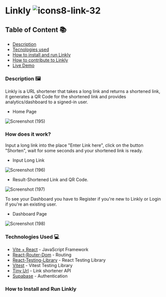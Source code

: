 # Linkly ![icons8-link-32](https://github.com/Thatgirl9/Linkly/assets/108234015/0b4bdb90-f9e3-43b3-8966-c8c54bd3a90e)

## Table of Content :books:
* [Description](#description)
* [Tecnologies used](#technologies)
* [How to install and run Linkly](#install)
* [How to contribute to Linkly](#contribute)
* [Live Demo](#live)


<a name="description"></a>
### Description 🖼

Linkly is a URL shortener that takes a long link and returns a shortened link, it generates a QR Code for the shortened link and provides analytics/dashboard to a signed-in user.  

* Home Page

![Screenshot (195)](https://github.com/Thatgirl9/Linkly/assets/108234015/34272c0e-e4bf-496d-8497-5c5c3c7d502a)

### How does it work? 

Input a long link into the place "Enter Link here", click on the button "Shorten", wait for some seconds and your shortened link is ready.

* Input Long Link

![Screenshot (196)](https://github.com/Thatgirl9/Linkly/assets/108234015/beab045c-4bcb-4163-8615-6e6052df7086)

* Result-Shortened Link and QR Code.

![Screenshot (197)](https://github.com/Thatgirl9/Linkly/assets/108234015/ed510ebf-9aef-4458-bd25-6ca72b605156)

To see your Dashboard you have to Register if you're new to Linkly or Login if you're an existing user.

* Dashboard Page

![Screenshot (198)](https://github.com/Thatgirl9/Linkly/assets/108234015/a9cd3571-1f15-4408-b4c8-e23015522d61)

<a name="technologies"></a>
### Technologies Used 💻

* [Vite + React](https://vitejs.dev/guide/) - JavaScript Framework
* [React-Router-Dom](https://reactrouter.com/en/main/start/tutorial) - Routing
* [React-Testing-Library](https://testing-library.com/docs/react-testing-library/intro/) - React Testing Library
* [Vitest](https://vitest.dev/) - Vitest Testing Library
* [Tiny Url](https://tinyurl.com/app/dev) - Link shortener API
* [Supabase](https://supabase.com/) - Authentication



<a name="install"></a>
### How to Install and Run Linkly


  
